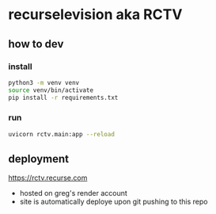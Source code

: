 # recurselevision aka RCTV

## how to dev

### install

```bash
python3 -m venv venv
source venv/bin/activate
pip install -r requirements.txt
```

### run

```bash
uvicorn rctv.main:app --reload
```

## deployment

https://rctv.recurse.com

- hosted on greg's render account
- site is automatically deploye upon git pushing to this repo
